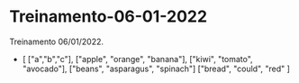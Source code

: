 # Treinamento-06-01-2022

Treinamento 06/01/2022.

- [
    ["a","b","c"],
    ["apple", "orange", "banana"],
    ["kiwi", "tomato", "avocado"],
    ["beans", "asparagus", "spinach"]
    ["bread",  "could",     "red"  ]
